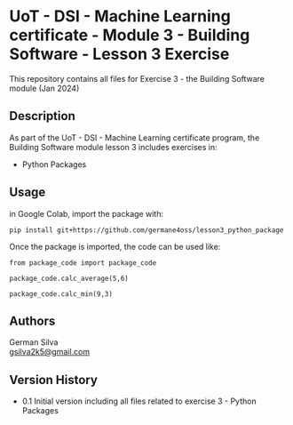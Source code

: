 # UoT - DSI - Machine Learning certificate - Module 3 - Building Software - Lesson 3 Exercise
This repository contains all files for Exercise 3 - the Building Software module (Jan 2024)

## Description

As part of the UoT - DSI - Machine Learning certificate program, the Building Software module lesson 3 includes exercises in:  
* Python Packages

## Usage

in Google Colab, import the package with:
```
pip install git+https://github.com/germane4oss/lesson3_python_package
```

Once the package is imported, the code can be used like:

```
from package_code import package_code

package_code.calc_average(5,6)

package_code.calc_min(9,3)
```

## Authors

German Silva  
gsilva2k5@gmail.com

## Version History

* 0.1 Initial version including all files related to exercise 3 - Python Packages


